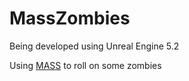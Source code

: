 # MassZombies

Being developed using Unreal Engine 5.2

Using [MASS](https://docs.unrealengine.com/5.2/en-US/overview-of-mass-entity-in-unreal-engine/) to roll on some zombies
